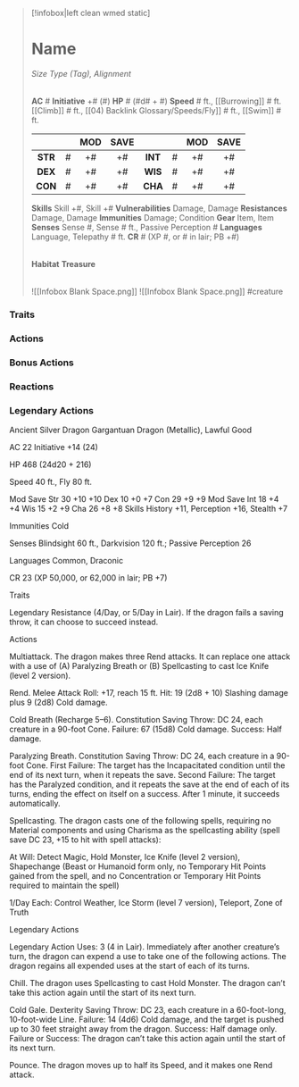 > [!infobox|left clean wmed static]
> # Name
> *Size Type (Tag), Alignment*
> 
> | |
> | - |
> **AC** # **Initiative** +# (#)
> **HP** # (#d# + #)
> **Speed** # ft., [[Burrowing]] # ft. [[Climb]] # ft., [[04) Backlink Glossary/Speeds/Fly]] # ft., [[Swim]] # ft.
> 
> | | | MOD | SAVE | | | MOD | SAVE |
> | :-: | :-: | :-: | :-: | :-: | :-: | :-: | :-: |
> | **STR** | # | +# | +# | **INT** | # | +# | +# | 
> | **DEX** | # | +# | +# | **WIS** | # | +# | +# |
> | **CON** | # | +# | +# | **CHA** | # | +# | +# |
> **Skills** Skill +#, Skill +#
> **Vulnerabilities** Damage, Damage
> **Resistances** Damage, Damage
> **Immunities** Damage; Condition
> **Gear** Item, Item
> **Senses** Sense #, Sense # ft., Passive Perception #
> **Languages** Language, Telepathy # ft.
> **CR** # (XP #, or # in lair; PB +#)
>
> | |
> | - |
> **Habitat**
> **Treasure**
> 
> | |
> | - |
> ![[Infobox Blank Space.png]]
> ![[Infobox Blank Space.png]]
> #creature 


### Traits
### Actions
### Bonus Actions
### Reactions
### Legendary Actions
Ancient Silver Dragon
Gargantuan Dragon (Metallic), Lawful Good

AC 22 Initiative +14 (24)

HP 468 (24d20 + 216)

Speed 40 ft., Fly 80 ft.

Mod	Save
Str	30	+10	+10
Dex	10	+0	+7
Con	29	+9	+9
Mod	Save
Int	18	+4	+4
Wis	15	+2	+9
Cha	26	+8	+8
Skills History +11, Perception +16, Stealth +7

Immunities Cold

Senses Blindsight 60 ft., Darkvision 120 ft.; Passive Perception 26

Languages Common, Draconic

CR 23 (XP 50,000, or 62,000 in lair; PB +7)

Traits

Legendary Resistance (4/Day, or 5/Day in Lair). If the dragon fails a saving throw, it can choose to succeed instead.

Actions

Multiattack. The dragon makes three Rend attacks. It can replace one attack with a use of (A) Paralyzing Breath or (B) Spellcasting to cast Ice Knife (level 2 version).

Rend. Melee Attack Roll: +17, reach 15 ft. Hit: 19 (2d8 + 10) Slashing damage plus 9 (2d8) Cold damage.

Cold Breath (Recharge 5–6). Constitution Saving Throw: DC 24, each creature in a 90-foot Cone. Failure: 67 (15d8) Cold damage. Success: Half damage.

Paralyzing Breath. Constitution Saving Throw: DC 24, each creature in a 90-foot Cone. First Failure: The target has the Incapacitated condition until the end of its next turn, when it repeats the save. Second Failure: The target has the Paralyzed condition, and it repeats the save at the end of each of its turns, ending the effect on itself on a success. After 1 minute, it succeeds automatically.

Spellcasting. The dragon casts one of the following spells, requiring no Material components and using Charisma as the spellcasting ability (spell save DC 23, +15 to hit with spell attacks):

At Will: Detect Magic, Hold Monster, Ice Knife (level 2 version), Shapechange (Beast or Humanoid form only, no Temporary Hit Points gained from the spell, and no Concentration or Temporary Hit Points required to maintain the spell)

1/Day Each: Control Weather, Ice Storm (level 7 version), Teleport, Zone of Truth

Legendary Actions

Legendary Action Uses: 3 (4 in Lair). Immediately after another creature’s turn, the dragon can expend a use to take one of the following actions. The dragon regains all expended uses at the start of each of its turns.

Chill. The dragon uses Spellcasting to cast Hold Monster. The dragon can’t take this action again until the start of its next turn.

Cold Gale. Dexterity Saving Throw: DC 23, each creature in a 60-foot-long, 10-foot-wide Line. Failure: 14 (4d6) Cold damage, and the target is pushed up to 30 feet straight away from the dragon. Success: Half damage only. Failure or Success: The dragon can’t take this action again until the start of its next turn.

Pounce. The dragon moves up to half its Speed, and it makes one Rend attack.